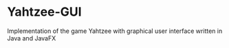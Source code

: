 # Yahtzee-GUI

Implementation of the game Yahtzee with graphical user interface written in Java and JavaFX
